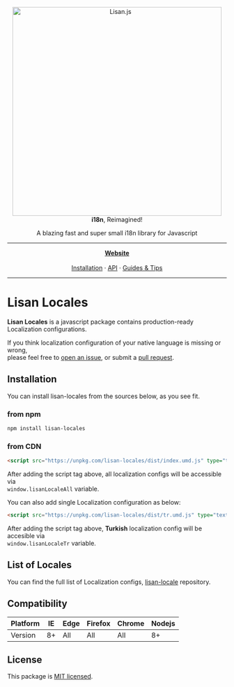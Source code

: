 <p align="center">
  <img alt="Lisan.js" src="https://lisanjs.com/img/logo/banners/5_big.png" width="480">
  <br>
  <strong>i18n</strong>, Reimagined!
</p>

<p align="center">
  A blazing fast and super small i18n library for Javascript
</p>

<hr>

<p align="center">
<a href="https://lisanjs.com"><strong>Website</strong></a><br><br>
<a href="https://lisanjs.com/docs/what-is-lisan#installation">Installation</a> ·
<a href="https://lisanjs.com/docs/docs/full-api-reference">API</a> ·
<a href="https://lisanjs.com/docs/docs/pluralization">Guides & Tips</a>
</p>

<hr>

# Lisan Locales

**Lisan Locales** is a javascript package contains
production-ready Localization configurations.

If you think localization configuration
of your native language is missing or wrong,<br>
please feel free to
[open an issue](https://github.com/lisanjs/lisan/issues/new),
or submit a
[pull request](https://github.com/lisanjs/lisan/tree/master/packages/lisan-locales).

## Installation

You can install lisan-locales from the sources below, as you see fit.

### from npm

```bash
npm install lisan-locales
```

### from CDN

<!-- prettier-ignore-start -->

<!-- markdownlint-disable MD013 -->

```html
<script src="https://unpkg.com/lisan-locales/dist/index.umd.js" type="text/javascript"></script>
```

After adding the script tag above,
all localization configs will be accessible via <br>
`window.lisanLocaleAll` variable.

You can also add single Localization configuration as below:

```html
<script src="https://unpkg.com/lisan-locales/dist/tr.umd.js" type="text/javascript"></script>
```

After adding the script tag above,
**Turkish** localization config will be accesible via<br>
`window.lisanLocaleTr` variable.

<!-- markdownlint-enable MD013 -->

<!-- prettier-ignore-end -->

## List of Locales

You can find the full list of Localization configs,
[lisan-locale](https://github.com/lisanjs/lisan/tree/master/packages/lisan-locales) repository.

## Compatibility

<div class="compatibility-table">

| Platform | IE  | Edge | Firefox | Chrome | Nodejs |
| -------- | --- | ---- | ------- | ------ | ------ |
| Version  | 8+  | All  | All     | All    | 8+     |

</div>

## License

This package is [MIT licensed](./LICENCE).
